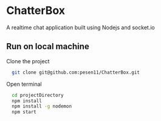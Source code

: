 # ChatterBox
A realtime chat application built using Nodejs and socket.io






## Run on local machine

Clone the project

```bash
  git clone git@github.com:pesen11/ChatterBox.git

```




Open terminal


```bash
  cd projectDirectory
  npm install
  npm install -g nodemon
  npm start
  

```
